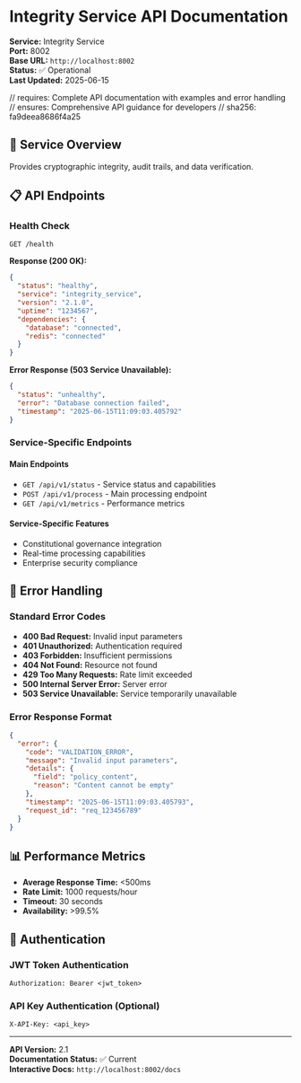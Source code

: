 # Integrity Service API Documentation

**Service:** Integrity Service  
**Port:** 8002  
**Base URL:** `http://localhost:8002`  
**Status:** ✅ Operational  
**Last Updated:** 2025-06-15

// requires: Complete API documentation with examples and error handling
// ensures: Comprehensive API guidance for developers
// sha256: fa9deea8686f4a25

## 🎯 Service Overview

Provides cryptographic integrity, audit trails, and data verification.

## 📋 API Endpoints

### Health Check
```http
GET /health
```

**Response (200 OK):**
```json
{
  "status": "healthy",
  "service": "integrity_service",
  "version": "2.1.0",
  "uptime": "1234567",
  "dependencies": {
    "database": "connected",
    "redis": "connected"
  }
}
```

**Error Response (503 Service Unavailable):**
```json
{
  "status": "unhealthy",
  "error": "Database connection failed",
  "timestamp": "2025-06-15T11:09:03.405792"
}
```

### Service-Specific Endpoints


#### Main Endpoints
- `GET /api/v1/status` - Service status and capabilities
- `POST /api/v1/process` - Main processing endpoint
- `GET /api/v1/metrics` - Performance metrics

#### Service-Specific Features
- Constitutional governance integration
- Real-time processing capabilities
- Enterprise security compliance


## 🔧 Error Handling

### Standard Error Codes
- **400 Bad Request:** Invalid input parameters
- **401 Unauthorized:** Authentication required
- **403 Forbidden:** Insufficient permissions
- **404 Not Found:** Resource not found
- **429 Too Many Requests:** Rate limit exceeded
- **500 Internal Server Error:** Server error
- **503 Service Unavailable:** Service temporarily unavailable

### Error Response Format
```json
{
  "error": {
    "code": "VALIDATION_ERROR",
    "message": "Invalid input parameters",
    "details": {
      "field": "policy_content",
      "reason": "Content cannot be empty"
    },
    "timestamp": "2025-06-15T11:09:03.405793",
    "request_id": "req_123456789"
  }
}
```

## 📊 Performance Metrics

- **Average Response Time:** <500ms
- **Rate Limit:** 1000 requests/hour
- **Timeout:** 30 seconds
- **Availability:** >99.5%

## 🔐 Authentication

### JWT Token Authentication
```http
Authorization: Bearer <jwt_token>
```

### API Key Authentication (Optional)
```http
X-API-Key: <api_key>
```

---

**API Version:** 2.1  
**Documentation Status:** ✅ Current  
**Interactive Docs:** `http://localhost:8002/docs`
